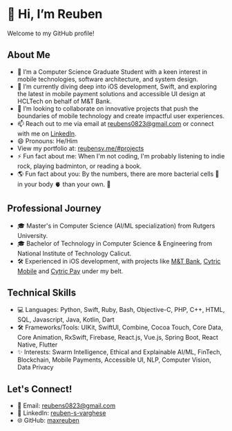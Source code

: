 # 👋 Hi, I’m Reuben

Welcome to my GitHub profile!

## About Me
- 👀 I’m a Computer Science Graduate Student with a keen interest in mobile technologies, software architecture, and system design.
- 🌱 I’m currently diving deep into iOS development, Swift, and exploring the latest in mobile payment solutions and accessible UI design at HCLTech on behalf of M&T Bank.
- 💞️ I’m looking to collaborate on innovative projects that push the boundaries of mobile technology and create impactful user experiences.
- 📫 Reach out to me via email at [reubens0823@gmail.com](mailto:reubens0823@gmail.com) or connect with me on [LinkedIn](https://www.linkedin.com/in/reuben-s-varghese).
- 😄 Pronouns: He/Him
- View my portfolio at: [reubensv.me/#projects](https://reubensv.me/#projects)
- ⚡ Fun fact about me: When I'm not coding, I'm probably listening to indie rock, playing badminton, or reading a book.
- 🌎 Fun fact about you: By the numbers, there are more bacterial cells 🦠 in your body 🫀 than your own. 👀

## Professional Journey
- 🎓 Master's in Computer Science (AI/ML specialization) from Rutgers University.
- 🎓 Bachelor of Technology in Computer Science & Engineering from National Institute of Technology Calicut.
- 🛠️ Experienced in iOS development, with projects like [M&T Bank](https://apps.apple.com/us/app/m-t-mobile-banking/id397761931), [Cytric Mobile](https://apps.apple.com/us/app/cytric-mobile/id1325503848) and [Cytric Pay](https://cytric.amadeus.com/en/product/business-travel-payments) under my belt.

## Technical Skills
- 💻 Languages: Python, Swift, Ruby, Bash, Objective-C, PHP, C++, HTML, SQL, Javascript, Java, Kotlin, Dart
- 🛠️ Frameworks/Tools: UIKit, SwiftUI, Combine, Cocoa Touch, Core Data, Core Animation, RxSwift, Firebase, React.js, Vue.js, Spring Boot, React Native, Flutter
- ✨ Interests: Swarm Intelligence, Ethical and Explainable AI/ML, FinTech, Blockchain, Mobile Payments, Accessible UI, NLP, Computer Vision, Data Privacy

## Let's Connect!
- 📧 Email: [reubens0823@gmail.com](mailto:reubens0823@gmail.com)
- 🔗 LinkedIn: [reuben-s-varghese](https://www.linkedin.com/in/reuben-s-varghese)
- 🌐 GitHub: [maxreuben](https://github.com/maxreuben)

